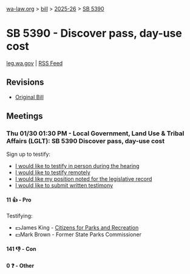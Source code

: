 [wa-law.org](/) > [bill](/bill/) > [2025-26](/bill/2025-26/) > [SB 5390](/bill/2025-26/sb/5390/)

# SB 5390 - Discover pass, day-use cost
[leg.wa.gov](https://app.leg.wa.gov/billsummary?BillNumber=5390&Year=2025&Initiative=false) | [RSS Feed](./rss.xml)

## Revisions
* [Original Bill](1/)

## Meetings
### Thu 01/30 01:30 PM - Local Government, Land Use & Tribal Affairs (LGLT): SB 5390 Discover pass, day-use cost
Sign up to testify:
* [I would like to testify in person during the hearing](https://app.leg.wa.gov/csi/Testifier/Add?chamber=House&mId=32613&aId=162335&caId=25198&tId=1)
* [I would like to testify remotely](https://app.leg.wa.gov/csi/Testifier/Add?chamber=House&mId=32613&aId=162335&caId=25198&tId=2)
* [I would like my position noted for the legislative record](https://app.leg.wa.gov/csi/Testifier/Add?chamber=House&mId=32613&aId=162335&caId=25198&tId=3)
* [I would like to submit written testimony](https://app.leg.wa.gov/csi/Testifier/Add?chamber=House&mId=32613&aId=162335&caId=25198&tId=4)

#### 11 👍 - Pro
Testifying:
* 💵James King - [Citizens for Parks and Recreation](/org/citizens_for_parks_and_recreation/)
* 💵Mark Brown - Former State Parks Commissioner

#### 141 👎 - Con

#### 0 ❓ - Other
